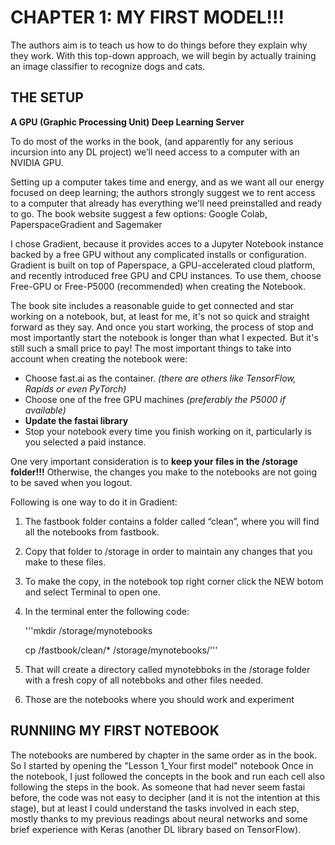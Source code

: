 # CHAPTER 1: MY FIRST MODEL!!!

The authors aim is to teach us how to do things before they explain why they work. 
With this top-down approach, we will begin by actually training an image classifier to recognize dogs and cats.

## THE SETUP

**A GPU (Graphic Processing Unit) Deep Learning Server**

To do most of the works in the book, (and apparently for any serious incursion into any DL project) we’ll need access to a computer with an NVIDIA GPU.

Setting up a computer takes time and energy, and as we want all our energy focused on deep learning; the authors strongly suggest we to rent access to a computer
that already has everything we'll need preinstalled and ready to go.
The book website suggest a few options: Google Colab, PaperspaceGradient and Sagemaker

I chose Gradient, because it provides acces to a Jupyter Notebook instance backed by a free GPU without any complicated installs or configuration. 
Gradient is built on top of Paperspace, a GPU-accelerated cloud platform, and recently introduced free GPU and CPU instances. 
To use them, choose Free-GPU or Free-P5000 (recommended) when creating the Notebook.

The book site includes a reasonable guide to get connected and star working on a notebook, but, at least for me, it's not so quick and straight forward as they say.
And once you start working, the process of stop and most importantly start the notebook is longer than what I expected. But it's still such a small price to pay!
The most important things to take into account when creating the notebook were:
- Choose fast.ai as the container. *(there are others like TensorFlow, Rapids or even PyTorch)*
- Choose one of the free GPU machines *(preferably the P5000 if available)*
- **Update the fastai library**
- Stop your notebook every time you finish working on it, particularly is you selected a paid instance.

One very important consideration is to **keep your files in the /storage folder!!!**
Otherwise, the changes you make to the notebooks are not going to be saved when you logout.

Following is one way to do it in Gradient:
1. The fastbook folder contains a folder called “clean”, where you will find all the notebooks from fastbook.
2. Copy that folder to /storage in order to maintain any changes that you make to these files.
3. To make the copy, in the notebook top right corner click the NEW botom and select Terminal to open one.
4. In the terminal enter the following code:

    '''mkdir /storage/mynotebooks

    cp /fastbook/clean/* /storage/mynotebooks/'''

5. That will create a directory called mynotebboks in the /storage folder with a fresh copy of all notebboks and other files needed.
6. Those are the notebooks where you should work and experiment

## RUNNIING MY FIRST NOTEBOOK

The notebooks are numbered by chapter in the same order as in the book.
So I started by opening the "Lesson 1_Your first model" notebook
Once in the notebook, I just followed the concepts in the book and run each cell also following the steps in the book.
As someone that had never seem fastai before, the code was not easy to decipher (and it is not the intention at this stage),
but at least I could understand the tasks involved in each step, mostly thanks to my previous readings about neural networks 
and some brief experience with Keras (another DL library based on TensorFlow).





